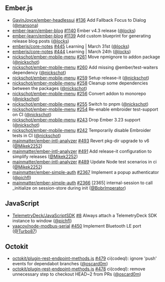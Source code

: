 ## Ember.js

- [GavinJoyce/ember-headlessui]
  [#136](https://github.com/GavinJoyce/ember-headlessui/pull/136) Add Fallback
  Focus to Dialog ([@mansona])
- [ember-learn/ember-blog]
  [#1140](https://github.com/ember-learn/ember-blog/pull/1140) Ember v4.3
  release ([@locks])
- [ember-learn/ember-blog]
  [#1139](https://github.com/ember-learn/ember-blog/pull/1139) Add custom
  blueprint for generating release blog posts ([@locks])
- [emberjs/core-notes] [#445](https://github.com/emberjs/core-notes/pull/445)
  Learning | March 31st ([@locks])
- [emberjs/core-notes] [#444](https://github.com/emberjs/core-notes/pull/444)
  Learning | March 24th ([@locks])
- [nickschot/ember-mobile-menu]
  [#261](https://github.com/nickschot/ember-mobile-menu/pull/261) Move npmignore
  to addon package ([@nickschot])
- [nickschot/ember-mobile-menu]
  [#260](https://github.com/nickschot/ember-mobile-menu/pull/260) Add missing
  @ember/test-waiters dependency ([@nickschot])
- [nickschot/ember-mobile-menu]
  [#259](https://github.com/nickschot/ember-mobile-menu/pull/259) Setup
  release-it ([@nickschot])
- [nickschot/ember-mobile-menu]
  [#258](https://github.com/nickschot/ember-mobile-menu/pull/258) Cleanup some
  dependencies between the packages ([@nickschot])
- [nickschot/ember-mobile-menu]
  [#256](https://github.com/nickschot/ember-mobile-menu/pull/256) Convert addon
  to monorepo ([@nickschot])
- [nickschot/ember-mobile-menu]
  [#255](https://github.com/nickschot/ember-mobile-menu/pull/255) Switch to pnpm
  ([@nickschot])
- [nickschot/ember-mobile-menu]
  [#254](https://github.com/nickschot/ember-mobile-menu/pull/254) Re-enable
  embroider test-support on CI ([@nickschot])
- [nickschot/ember-mobile-menu]
  [#243](https://github.com/nickschot/ember-mobile-menu/pull/243) Drop Ember
  3.23 support ([@nickschot])
- [nickschot/ember-mobile-menu]
  [#242](https://github.com/nickschot/ember-mobile-menu/pull/242) Temporarily
  disable Embroider tests in CI ([@nickschot])
- [mainmatter/ember-intl-analyzer]
  [#493](https://github.com/mainmatter/ember-intl-analyzer/pull/493) Revert
  pkg-dir upgrade to v6 ([@Mikek2252])
- [mainmatter/ember-intl-analyzer]
  [#491](https://github.com/mainmatter/ember-intl-analyzer/pull/491) Add
  release-it configuration to simplify releases ([@Mikek2252])
- [mainmatter/ember-intl-analyzer]
  [#489](https://github.com/mainmatter/ember-intl-analyzer/pull/489) Update Node
  test scenarios in ci ([@Mikek2252])
- [mainmatter/ember-simple-auth]
  [#2367](https://github.com/mainmatter/ember-simple-auth/pull/2367) Implement a
  popup authenticator ([@pichfl])
- [mainmatter/ember-simple-auth]
  [#2366](https://github.com/mainmatter/ember-simple-auth/pull/2366) [2365]
  internal-session to call \_initialize on session-store during init
  ([@BobrImperator])

## JavaScript

- [TelemetryDeck/JavaScriptSDK]
  [#8](https://github.com/TelemetryDeck/JavaScriptSDK/pull/8) Always attach a
  TelemetryDeck SDK instance to window ([@pichfl])
- [yaacov/node-modbus-serial]
  [#450](https://github.com/yaacov/node-modbus-serial/pull/450) Implement
  Bluetooth LE port ([@Turbo87])

## Octokit

- [octokit/plugin-rest-endpoint-methods.js]
  [#479](https://github.com/octokit/plugin-rest-endpoint-methods.js/pull/479)
  ci(codeql): ignore 'push' events for dependabot branches ([@oscard0m])
- [octokit/plugin-rest-endpoint-methods.js]
  [#478](https://github.com/octokit/plugin-rest-endpoint-methods.js/pull/478)
  ci(codeql): remove unnecessary step to checkout HEAD~2 from PRs ([@oscard0m])

[@bobrimperator]: https://github.com/BobrImperator
[@mikek2252]: https://github.com/Mikek2252
[@turbo87]: https://github.com/Turbo87
[@locks]: https://github.com/locks
[@mansona]: https://github.com/mansona
[@nickschot]: https://github.com/nickschot
[@oscard0m]: https://github.com/oscard0m
[@pichfl]: https://github.com/pichfl
[gavinjoyce/ember-headlessui]: https://github.com/GavinJoyce/ember-headlessui
[telemetrydeck/javascriptsdk]: https://github.com/TelemetryDeck/JavaScriptSDK
[ember-learn/ember-blog]: https://github.com/ember-learn/ember-blog
[emberjs/core-notes]: https://github.com/emberjs/core-notes
[fireship-io/10-javascript-frameworks]:
  https://github.com/fireship-io/10-javascript-frameworks
[locks/10-javascript-frameworks]:
  https://github.com/locks/10-javascript-frameworks
[nickschot/ember-europe-demo]: https://github.com/nickschot/ember-europe-demo
[nickschot/ember-mobile-menu]: https://github.com/nickschot/ember-mobile-menu
[octokit/plugin-rest-endpoint-methods.js]:
  https://github.com/octokit/plugin-rest-endpoint-methods.js
[semantic-release/github]: https://github.com/semantic-release/github
[mainmatter/ember-intl-analyzer]:
  https://github.com/mainmatter/ember-intl-analyzer
[mainmatter/ember-simple-auth]: https://github.com/mainmatter/ember-simple-auth
[yaacov/node-modbus-serial]: https://github.com/yaacov/node-modbus-serial
